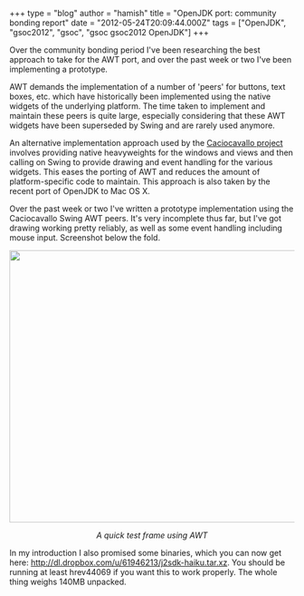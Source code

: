 +++
type = "blog"
author = "hamish"
title = "OpenJDK port: community bonding report"
date = "2012-05-24T20:09:44.000Z"
tags = ["OpenJDK", "gsoc2012", "gsoc", "gsoc gsoc2012 OpenJDK"]
+++

Over the community bonding period I've been researching the best approach to take for the AWT port, and over the past week or two I've been implementing a prototype.

AWT demands the implementation of a number of 'peers' for buttons, text boxes, etc. which have historically been implemented using the native widgets of the underlying platform. The time taken to implement and maintain these peers is quite large, especially considering that these AWT widgets have been superseded by Swing and are rarely used anymore.

An alternative implementation approach used by the <a href="http://openjdk.java.net/projects/caciocavallo/">Caciocavallo project</a> involves providing native heavyweights for the windows and views and then calling on Swing to provide drawing and event handling for the various widgets. This eases the porting of AWT and reduces the amount of platform-specific code to maintain. This approach is also taken by the recent port of OpenJDK to Mac OS X.

Over the past week or two I've written a prototype implementation using the Caciocavallo Swing AWT peers. It's very incomplete thus far, but I've got drawing working pretty reliably, as well as some event handling including mouse input. Screenshot below the fold.

<!--more-->

<div align="center">
<a href="http://dl.dropbox.com/u/61946213/awtshot.png">
<img src="http://dl.dropbox.com/u/61946213/awtshot.png" width="640px" height="480px" />
</a>
<p><em>A quick test frame using AWT</em></p>
</div>

In my introduction I also promised some binaries, which you can now get here: http://dl.dropbox.com/u/61946213/j2sdk-haiku.tar.xz.
You should be running at least hrev44069 if you want this to work properly. The whole thing weighs 140MB unpacked.